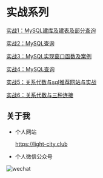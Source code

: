 # 实战系列

[实战1：MySQL建库及建表及部分查询](./实战1.md)

[实战2：MySQL查询](./实战2.md)

[实战3：MySQL实现窗口函数及案例](./实战3.md)

[实战4：MySQL查询](./实战4.md)

[实战5：关系代数与sql推荐网站与实战](./实战5.md)

[实战6：关系代数与三种连接](./实战6.md)

## 关于我

- 个人网站

  https://light-city.club

- 个人微信公众号

![wechat](../img/wechat.jpg)
